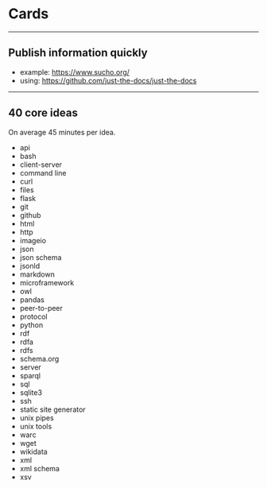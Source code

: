 # Cards

----

## Publish information quickly

* example: https://www.sucho.org/
* using: https://github.com/just-the-docs/just-the-docs

----

## 40 core ideas

On average 45 minutes per idea.

* api
* bash
* client-server
* command line
* curl
* files
* flask
* git
* github
* html
* http
* imageio
* json
* json schema
* jsonld
* markdown
* microframework
* owl
* pandas
* peer-to-peer
* protocol
* python
* rdf
* rdfa
* rdfs
* schema.org
* server
* sparql
* sql
* sqlite3
* ssh
* static site generator
* unix pipes
* unix tools
* warc
* wget
* wikidata
* xml
* xml schema
* xsv
